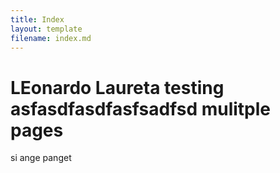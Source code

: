```yaml
---
title: Index
layout: template
filename: index.md
--- 
```


<html>
<body>
<h1>LEonardo Laureta testing asfasdfasdfasfsadfsd mulitple pages
</h1>
<p>si ange panget</p>
</body>
</html>